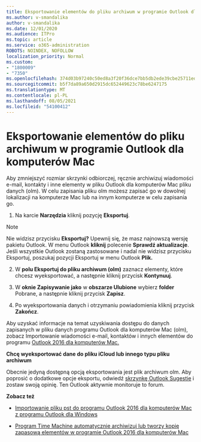```yaml
---
title: Eksportowanie elementów do pliku archiwum w programie Outlook dla komputerów Mac
ms.author: v-smandalika
author: v-smandalika
ms.date: 12/01/2020
ms.audience: ITPro
ms.topic: article
ms.service: o365-administration
ROBOTS: NOINDEX, NOFOLLOW
localization_priority: Normal
ms.custom:
- "1800009"
- "7350"
ms.openlocfilehash: 374d03b97240c50ed8a3f20f36dce7bb5db2ede39cbe25711ed615efdbe1ac93
ms.sourcegitcommit: b5f7da89a650d2915dc652449623c78be6247175
ms.translationtype: MT
ms.contentlocale: pl-PL
ms.lasthandoff: 08/05/2021
ms.locfileid: "54100412"
---
```

# <a name="export-items-to-an-archive-file-in-outlook-for-mac"></a>Eksportowanie elementów do pliku archiwum w programie Outlook dla komputerów Mac

Aby zmniejszyć rozmiar skrzynki odbiorczej, ręcznie archiwizuj wiadomości e-mail, kontakty i inne elementy w pliku Outlook dla komputerów Mac pliku danych (olm). W celu zapisania pliku olm możesz zapisać go w dowolnej lokalizacji na komputerze Mac lub na innym komputerze w celu zapisania go.

1. Na karcie **Narzędzia** kliknij pozycję **Eksportuj**.

> [!NOTE]
> Nie widzisz przycisku **Eksportuj?** Upewnij się, że masz najnowszą wersję pakietu Outlook. W menu Outlook **kliknij** polecenie **Sprawdź aktualizacje**. Jeśli wszystkie Outlook zostaną zastosowane i nadal nie widzisz  przycisku Eksportuj, poszukaj pozycji Eksportuj w menu Outlook **Plik.** 

2. W **polu Eksportuj do pliku archiwum (olm)** zaznacz elementy, które chcesz wyeksportować, a następnie kliknij przycisk **Kontynuuj**.

3. W **oknie Zapisywanie jako** w **obszarze Ulubione** wybierz **folder** Pobrane, a następnie kliknij przycisk **Zapisz**.

4. Po wyeksportowania danych i otrzymaniu powiadomienia kliknij przycisk **Zakończ**.

Aby uzyskać informacje na temat uzyskiwania dostępu do danych zapisanych w pliku danych programu Outlook dla komputerów Mac (olm), zobacz Importowanie wiadomości e-mail, kontaktów i innych elementów do programu [Outlook 2016 dla komputerów Mac.](https://support.microsoft.com/office/import-and-export-outlook-email-contacts-and-calendar-92577192-3881-4502-b79d-c3bbada6c8ef#ID0EAACAAA=macOS)

**Chcę wyeksportować dane do pliku iCloud lub innego typu pliku archiwum**

Obecnie jedyną dostępną opcją eksportowania jest plik archiwum olm. Aby poprosić o dodatkowe opcje eksportu, odwiedź [skrzynkę Outlook Sugestie](https://outlook.uservoice.com/) i zostaw swoją opinię. Ten Outlook aktywnie monitoruje to forum.

**Zobacz też**

- [Importowanie pliku pst do programu Outlook 2016 dla komputerów Mac z programu Outlook dla Windows](https://support.microsoft.com/office/import-a-pst-file-into-outlook-for-mac-from-outlook-for-windows-b4a6a1d6-94bb-4c85-a4fc-a83dc690e18c)

- [Program Time Machine automatycznie archiwizuj lub tworzy kopię zapasową elementów w programie Outlook 2016 dla komputerów Mac](https://support.microsoft.com/office/automatically-archive-or-back-up-outlook-for-mac-items-441fcce5-2262-4b64-ac8c-fa949df989f5)
